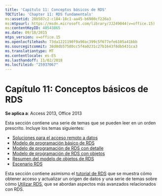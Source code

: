 ```yaml
---
title: 'Capítulo 11: Conceptos básicos de RDS'
TOCTitle: 'Chapter 11: RDS fundamentals'
ms:assetid: 28b507c2-c184-18c1-aa45-b6900cf226a3
ms:mtpsurl: https://msdn.microsoft.com/library/JJ249044(v=office.15)
ms:contentKeyID: 48543865
ms.date: 09/18/2015
mtps_version: v=office.15
ms.openlocfilehash: 73da1221190f9a90ac399c5f677efe6105a41bbb
ms.sourcegitcommit: 38d0db57580cc5f4a0231c27b1643f8db5431ca3
ms.translationtype: MT
ms.contentlocale: es-ES
ms.lasthandoff: 11/02/2018
ms.locfileid: "25937067"
---
```

# <a name="chapter-11-rds-fundamentals"></a>Capítulo 11: Conceptos básicos de RDS

**Se aplica a**: Access 2013, Office 2013

Esta sección contiene una serie de temas que se pueden leer en un orden prescrito. Incluye los temas siguientes:

- [Soluciones para el acceso remoto a datos](solutions-for-remote-data-access.md)
- [Modelo de programación básico de RDS](basic-rds-programming-model.md)
- [Modelo de programación de RDS con detalle](rds-programming-model-in-detail.md)
- [Modelo de programación de RDS con objetos](rds-programming-model-with-objects.md)
- [Resumen del modelo de objetos de RDS](rds-object-model-summary.md)
- [Escenario RDS](rds-scenario.md)

Esta sección contiene asimismo el [tutorial de RDS](chapter-12-rds-tutorial.md) que se muestra cómo obtener acceso y actualizar un origen de datos y una serie de temas sobre cómo [Utilizar RDS](chapter-13-rds-usage-and-security.md), que se abordan aspectos más avanzados relacionados con RDS.


